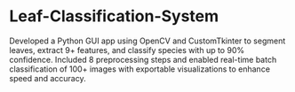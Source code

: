 # Leaf-Classification-System
Developed a Python GUI app using OpenCV and CustomTkinter to segment leaves, extract 9+ features, and classify species with up to 90% confidence. Included 8 preprocessing steps and enabled real-time batch classification of 100+ images with exportable visualizations to enhance speed and accuracy.
